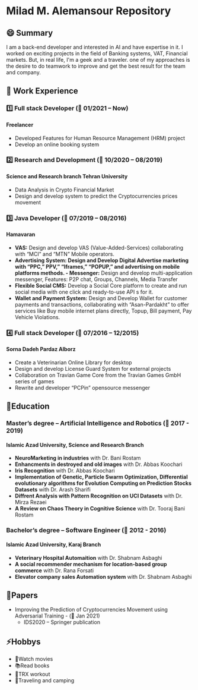 # Milad M. Alemansour Repository


## 😄 Summary
I am a back-end developer and interested in AI and have expertise in it. I worked on exciting projects in the field of Banking systems, VAT, Financial markets. But, in real life, I'm a geek and a traveler. one of my approaches is the desire to do teamwork to improve and get the best result for the team and company.

## 💼 Work Experience
### 1️⃣ Full stack Developer (📅 01/2021 – Now)
####  Freelancer
- Developed Features for Human Resource Management (HRM) project
- Develop an online booking system
### 2️⃣ Research and Development (📅 10/2020 – 08/2019)
#### Science and Research branch Tehran University
- Data Analysis in Crypto Financial Market
- Design and develop system to predict the Cryptocurrencies prices movement
### 3️⃣ Java Developer (📅 07/2019 – 08/2016)
#### Hamavaran
- **VAS:** Design and develop VAS (Value-Added-Services) collaborating with “MCI” and “MTN” Mobile operators.
- **Advertising System: **Design and Develop Digital Advertise marketing with “PPC,” PPV,” “Iframes,” “POPUP,” and advertising on mobile platforms methods.
-** Messenger:** Design and develop multi-application messenger, Features: P2P chat, Groups, Channels, Media Transfer
- **Flexible Social CMS:** Develop a Social Core platform to create and run social media with one click and ready-to-use API s for it.
- **Wallet and Payment System:** Design and Develop Wallet for customer payments and transactions, collaborating with “Asan-Pardakht” to offer services like Buy mobile internet plans directly, Topup, Bill payment, Pay Vehicle Violations.
### 4️⃣ Full stack Developer (📅 07/2016 – 12/2015)
#### Sorna Dadeh Pardaz Alborz
- Create a Veterinarian Online Library for desktop
- Design and develop License Guard System for external projects
- Collaboration on Travian Game Core from the Travian Games GmbH series of games 
- Rewrite and developer “PCPin” opensource messenger

## 🏫Education
### Master’s degree – Artificial Intelligence and Robotics (📅 2017 - 2019)
#### Islamic Azad University, Science and Research Branch 
- **NeuroMarketing in industries** with Dr. Bani Rostam
- **Enhancments in destroyed and old images** with Dr. Abbas Koochari
- **Iris Recognition** with Dr. Abbas Koochari
- **Implementation of Genetic, Particle Swarm Optimization, Differential evolutionary algorithms for Evolution Computing on Prediction Stocks Datasets** with Dr. Arash Sharifi
- **Diffrent Analysis with Pattern Recognition on UCI Datasets** with Dr. Mirza Rezaei
- **A Review on Chaos Theory in Cognitive Science** with Dr. Tooraj Bani Rostam

### Bachelor’s degree – Software Engineer (📅 2012 - 2016)
#### Islamic Azad University, Karaj Branch
- **Veterinary Hospital Automaition** with Dr. Shabnam Asbaghi
- **A social recommender mechanism for location-based group commerce** with Dr. Rana Forsati
- **Elevator company sales Automation system** with Dr. Shabnam Asbaghi

## 📰Papers
- Improving the Prediction of Cryptocurrencies Movement using Adversarial Training - (📅 Jan 2021)
    - IDS2020 – Springer publication

## ⚡Hobbys
- 🎥Watch movies
- 📚Read books
- 🏃TRX workout
- 🛫Traveling and camping






<!--
**milad-alemansour/milad-alemansour** is a ✨ _special_ ✨ repository because its `README.md` (this file) appears on your GitHub profile.

Here are some ideas to get you started:

- 🔭 I’m currently working on ...
- 🌱 I’m currently learning ...
- 👯 I’m looking to collaborate on ...
- 🤔 I’m looking for help with ...
- 💬 Ask me about ...
- 📫 How to reach me: ...
- 😄 Pronouns: ...
- ⚡ Fun fact: ...
-->
